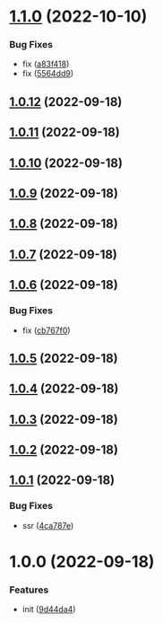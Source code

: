 # [1.1.0](https://github.com/shentuzhigang/vuepress-plugin-live2d/compare/v1.0.12...v1.1.0) (2022-10-10)


### Bug Fixes

* fix ([a83f418](https://github.com/shentuzhigang/vuepress-plugin-live2d/commit/a83f4185b10287a888cca5b8fe346a696b85ee42))
* fix ([5564dd9](https://github.com/shentuzhigang/vuepress-plugin-live2d/commit/5564dd93ed06e8beb4db37f37cd5dca3555eff77))



## [1.0.12](https://github.com/shentuzhigang/vuepress-plugin-live2d/compare/v1.0.11...v1.0.12) (2022-09-18)



## [1.0.11](https://github.com/shentuzhigang/vuepress-plugin-live2d/compare/v1.0.10...v1.0.11) (2022-09-18)



## [1.0.10](https://github.com/shentuzhigang/vuepress-plugin-live2d/compare/v1.0.9...v1.0.10) (2022-09-18)



## [1.0.9](https://github.com/shentuzhigang/vuepress-plugin-live2d/compare/v1.0.8...v1.0.9) (2022-09-18)



## [1.0.8](https://github.com/shentuzhigang/vuepress-plugin-live2d/compare/v1.0.7...v1.0.8) (2022-09-18)



## [1.0.7](https://github.com/shentuzhigang/vuepress-plugin-live2d/compare/v1.0.6...v1.0.7) (2022-09-18)



## [1.0.6](https://github.com/shentuzhigang/vuepress-plugin-live2d/compare/v1.0.5...v1.0.6) (2022-09-18)


### Bug Fixes

* fix ([cb767f0](https://github.com/shentuzhigang/vuepress-plugin-live2d/commit/cb767f0c36535295f29cdb85fefda22fe74001f7))



## [1.0.5](https://github.com/shentuzhigang/vuepress-plugin-live2d/compare/v1.0.4...v1.0.5) (2022-09-18)



## [1.0.4](https://github.com/shentuzhigang/vuepress-plugin-live2d/compare/v1.0.3...v1.0.4) (2022-09-18)



## [1.0.3](https://github.com/shentuzhigang/vuepress-plugin-live2d/compare/v1.0.2...v1.0.3) (2022-09-18)



## [1.0.2](https://github.com/shentuzhigang/vuepress-plugin-live2d/compare/v1.0.1...v1.0.2) (2022-09-18)



## [1.0.1](https://github.com/shentuzhigang/vuepress-plugin-live2d/compare/v1.0.0...v1.0.1) (2022-09-18)


### Bug Fixes

* ssr ([4ca787e](https://github.com/shentuzhigang/vuepress-plugin-live2d/commit/4ca787e383b1c330331ae04adf9239b6b31351fc))



# 1.0.0 (2022-09-18)


### Features

* init ([9d44da4](https://github.com/shentuzhigang/vuepress-plugin-live2d/commit/9d44da4eb29ea44d7a9dc8c62593ebaf9222eb90))



